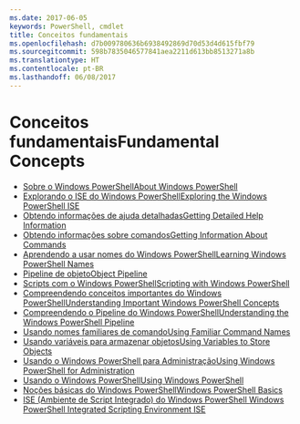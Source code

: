 ```yaml
---
ms.date: 2017-06-05
keywords: PowerShell, cmdlet
title: Conceitos fundamentais
ms.openlocfilehash: d7b009780636b6938492869d70d53d4d615fbf79
ms.sourcegitcommit: 598b7835046577841aea2211d613bb8513271a8b
ms.translationtype: HT
ms.contentlocale: pt-BR
ms.lasthandoff: 06/08/2017
---
```

#  <a name="fundamental-concepts"></a><span data-ttu-id="014bc-103">Conceitos fundamentais</span><span class="sxs-lookup"><span data-stu-id="014bc-103">Fundamental Concepts</span></span>

-  [<span data-ttu-id="014bc-104">Sobre o Windows PowerShell</span><span class="sxs-lookup"><span data-stu-id="014bc-104">About Windows PowerShell</span></span>](fundamental/About-Windows-PowerShell.md)
-  [<span data-ttu-id="014bc-105">Explorando o ISE do Windows PowerShell</span><span class="sxs-lookup"><span data-stu-id="014bc-105">Exploring the Windows PowerShell ISE</span></span>](fundamental/Exploring-the-Windows-PowerShell-ISE.md)
-  [<span data-ttu-id="014bc-106">Obtendo informações de ajuda detalhadas</span><span class="sxs-lookup"><span data-stu-id="014bc-106">Getting Detailed Help Information</span></span>](fundamental/Getting-Detailed-Help-Information.md)
-  [<span data-ttu-id="014bc-107">Obtendo informações sobre comandos</span><span class="sxs-lookup"><span data-stu-id="014bc-107">Getting Information About Commands</span></span>](fundamental/Getting-Information-About-Commands.md)
-  [<span data-ttu-id="014bc-108">Aprendendo a usar nomes do Windows PowerShell</span><span class="sxs-lookup"><span data-stu-id="014bc-108">Learning Windows PowerShell Names</span></span>](fundamental/Learning-Windows-PowerShell-Names.md)
-  [<span data-ttu-id="014bc-109">Pipeline de objeto</span><span class="sxs-lookup"><span data-stu-id="014bc-109">Object Pipeline</span></span>](fundamental/Object-Pipeline.md)
-  [<span data-ttu-id="014bc-110">Scripts com o Windows PowerShell</span><span class="sxs-lookup"><span data-stu-id="014bc-110">Scripting with Windows PowerShell</span></span>](fundamental/Scripting-with-Windows-PowerShell.md)
-  [<span data-ttu-id="014bc-111">Compreendendo conceitos importantes do Windows PowerShell</span><span class="sxs-lookup"><span data-stu-id="014bc-111">Understanding Important Windows PowerShell Concepts</span></span>](fundamental/Understanding-Important-Windows-PowerShell-Concepts.md)
-  [<span data-ttu-id="014bc-112">Compreendendo o Pipeline do Windows PowerShell</span><span class="sxs-lookup"><span data-stu-id="014bc-112">Understanding the Windows PowerShell Pipeline</span></span>](fundamental/Understanding-the-Windows-PowerShell-Pipeline.md)
-  [<span data-ttu-id="014bc-113">Usando nomes familiares de comando</span><span class="sxs-lookup"><span data-stu-id="014bc-113">Using Familiar Command Names</span></span>](fundamental/Using-Familiar-Command-Names.md)
-  [<span data-ttu-id="014bc-114">Usando variáveis para armazenar objetos</span><span class="sxs-lookup"><span data-stu-id="014bc-114">Using Variables to Store Objects</span></span>](fundamental/Using-Variables-to-Store-Objects.md)
-  [<span data-ttu-id="014bc-115">Usando o Windows PowerShell para Administração</span><span class="sxs-lookup"><span data-stu-id="014bc-115">Using Windows PowerShell for Administration</span></span>](fundamental/Using-Windows-PowerShell-for-Administration.md)
-  [<span data-ttu-id="014bc-116">Usando o Windows PowerShell</span><span class="sxs-lookup"><span data-stu-id="014bc-116">Using Windows PowerShell</span></span>](fundamental/Using-Windows-PowerShell.md)
-  [<span data-ttu-id="014bc-117">Noções básicas do Windows PowerShell</span><span class="sxs-lookup"><span data-stu-id="014bc-117">Windows PowerShell Basics</span></span>](fundamental/Windows-PowerShell-Basics.md)
-  [<span data-ttu-id="014bc-118">ISE (Ambiente de Script Integrado) do Windows PowerShell </span><span class="sxs-lookup"><span data-stu-id="014bc-118">Windows PowerShell Integrated Scripting Environment  ISE </span></span>](fundamental/Windows-PowerShell-Integrated-Scripting-Environment--ISE-.md)

